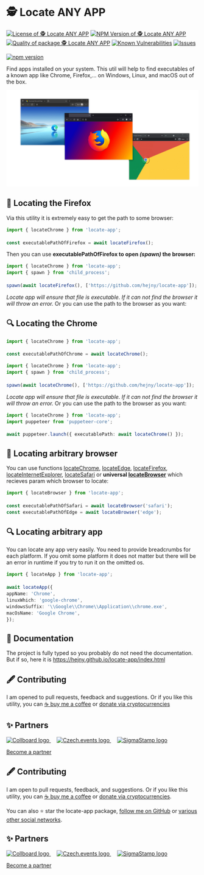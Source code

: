 # 🕵️ Locate ANY APP

<!--Badges-->
<!--⚠️WARNING: This section was generated by https://github.com/hejny/batch-project-editor/blob/main/src/workflows/800-badges/badges.ts so every manual change will be overwritten.-->


[![License of 🕵️ Locate ANY APP](https://img.shields.io/github/license/hejny/locate-app.svg?style=flat)](https://github.com/hejny/locate-app/blob/main/LICENSE)
[![NPM Version of 🕵️ Locate ANY APP](https://badge.fury.io/js/locate-app.svg)](https://www.npmjs.com/package/locate-app)
[![Quality of package 🕵️ Locate ANY APP](https://packagequality.com/shield/locate-app.svg)](https://packagequality.com/#?package=locate-app)
[![Known Vulnerabilities](https://snyk.io/test/github/hejny/locate-app/badge.svg)](https://snyk.io/test/github/hejny/locate-app)
[![Issues](https://img.shields.io/github/issues/hejny/locate-app.svg?style=flat)](https://github.com/hejny/locate-app/issues)

<!--/Badges-->

[![npm version](https://badge.fury.io/js/locate-app.svg)](https://badge.fury.io/js/locate-app)

Find apps installed on your system. This util will help to find executables of a known app like Chrome, Firefox,... on Windows, Linux, and macOS out of the box.

![Social media wallpaper for Locate app project](/media/locate-app-social-wallpaper.png)

## 🔎 Locating the Firefox

Via this utility it is extremely easy to get the path to some browser:

```typescript
import { locateChrome } from 'locate-app';

const executablePathOfFirefox = await locateFirefox();
```

Then you can use **executablePathOfFirefox to open _(spawn)_ the browser:**

```typescript
import { locateChrome } from 'locate-app';
import { spawn } from 'child_process';

spawn(await locateFirefox(), ['https://github.com/hejny/locate-app']);
```

_Locate app will ensure that file is executable. If it can not find the browser it will throw an error._
Or you can use the path to the browser as you want:

## 🔍 Locating the Chrome

```typescript
import { locateChrome } from 'locate-app';

const executablePathOfChrome = await locateChrome();
```

```typescript
import { locateChrome } from 'locate-app';
import { spawn } from 'child_process';

spawn(await locateChrome(), ['https://github.com/hejny/locate-app']);
```

_Locate app will ensure that file is executable. If it can not find the browser it will throw an error._
Or you can use the path to the browser as you want:

```typescript
import { locateChrome } from 'locate-app';
import puppeteer from 'puppeteer-core';

await puppeteer.launch({ executablePath: await locateChrome() });
```

## 🔎 Locating arbitrary browser

You can use functions [locateChrome](https://hejny.github.io/locate-app/modules.html#locateChrome), [locateEdge](https://hejny.github.io/locate-app/modules.html#locateEdge), [locateFirefox](https://hejny.github.io/locate-app/modules.html#locateFirefox), [locateInternetExplorer](https://hejny.github.io/locate-app/modules.html#locateInternetExplorer), [locateSafari](https://hejny.github.io/locate-app/modules.html#locateSafari) or **universal [locateBrowser](https://hejny.github.io/locate-app/modules.html#locateBrowser)** which recieves param which browser to locate:

```typescript
import { locateBrowser } from 'locate-app';

const executablePathOfSafari = await locateBrowser('safari');
const executablePathOfEdge = await locateBrowser('edge');
```

## 🔍 Locating arbitrary app

You can locate any app very easily. You need to provide breadcrumbs for each platform. If you omit some platform it does not matter but there will be an error in runtime if you try to run it on the omitted os.

```typescript
import { locateApp } from 'locate-app';

await locateApp({
appName: 'Chrome',
linuxWhich: 'google-chrome',
windowsSuffix: '\\Google\\Chrome\\Application\\chrome.exe',
macOsName: 'Google Chrome',
});
```

## 📖 Documentation

The project is fully typed so you probably do not need the documentation. But if so, here it is
https://hejny.github.io/locate-app/index.html


## 🖋️ Contributing

I am opened to pull requests, feedback and suggestions. Or if you like this utility, you can [☕ buy me a coffee](https://www.buymeacoffee.com/hejny) or [donate via cryptocurrencies](https://github.com/hejny/hejny/blob/main/documents/crypto.md)


## ✨ Partners


<a href="https://Collboard.com/">
<img src="https://collboard.fra1.cdn.digitaloceanspaces.com/assets/18.12.1/logo-small.png" alt="Collboard logo" width="50"  />
</a>
&nbsp;&nbsp;&nbsp;
<a href="https://czech.events/">
<img src="https://czech.events/design/logos/czech.events.transparent-logo.png" alt="Czech.events logo" width="50" />
</a>
&nbsp;&nbsp;&nbsp;
<a href="https://sigmastamp.ml/">
<img src="https://www.sigmastamp.ml/sigmastamp-logo.white.svg" alt="SigmaStamp logo" width="50"/>
</a>


[Become a partner](https://www.pavolhejny.com/contact/)




<!--Contributing-->
<!--⚠️WARNING: This section was generated by https://github.com/hejny/batch-project-editor/blob/main/src/workflows/810-contributing/contributing.ts so every manual change will be overwritten.-->

## 🖋️ Contributing

I am open to pull requests, feedback, and suggestions. Or if you like this utility, you can [☕ buy me a coffee](https://www.buymeacoffee.com/hejny) or [donate via cryptocurrencies](https://github.com/hejny/hejny/blob/main/documents/crypto.md).

You can also ⭐ star the locate-app package, [follow me on GitHub](https://github.com/hejny) or [various other social networks](https://www.pavolhejny.com/contact/).

<!--/Contributing-->


<!--Partners-->
<!--⚠️WARNING: This section was generated by https://github.com/hejny/batch-project-editor/blob/main/src/workflows/820-partners/partners.ts so every manual change will be overwritten.-->

## ✨ Partners


<a href="https://collboard.com/">
<img src="https://collboard.fra1.cdn.digitaloceanspaces.com/assets/18.12.1/logo-small.png" alt="Collboard logo" width="50"  />
</a>
&nbsp;&nbsp;&nbsp;
<a href="https://czech.events/">
<img src="https://czech.events/design/logos/czech.events.transparent-logo.png" alt="Czech.events logo" width="50"  />
</a>
&nbsp;&nbsp;&nbsp;
<a href="https://sigmastamp.ml/">
<img src="https://www.sigmastamp.ml/sigmastamp-logo.white.svg" alt="SigmaStamp logo" width="50"  />
</a>


[Become a partner](https://www.pavolhejny.com/contact/)

<!--/Partners-->